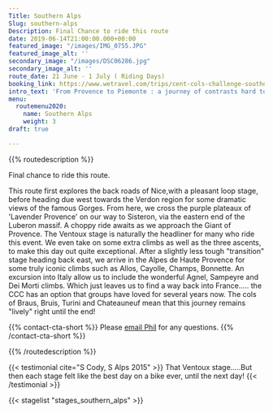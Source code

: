 ```yaml
---
Title: Southern Alps
Slug: southern-alps
Description: Final Chance to ride this route
date: 2019-06-14T21:00:00.000+00:00
featured_image: "/images/IMG_0755.JPG"
featured_image_alt: ''
secondary_image: "/images/DSC06286.jpg"
secondary_image_alt: ''
route_date: 21 June - 1 July ( Riding Days)
booking_link: https://www.wetravel.com/trips/cent-cols-challenge-southern-alps-2020-phil-deeker-carros-france-49976364
intro_text: 'From Provence to Piemonte : a journey of contrasts hard to beat.'
menu:
  routemenu2020:
    name: Southern Alps
    weight: 3
draft: true

---
```

{{% routedescription %}}

Final chance to ride this route.

This route first explores the back roads of Nice,with a pleasant loop stage, before heading due west towards the Verdon region for some dramatic views of the famous Gorges. From here, we cross the purple plateaux of 'Lavender Provence' on our way to Sisteron, via the eastern end of the Luberon massif. A choppy ride awaits as we approach the Giant of Provence. The Ventoux stage is naturally the headliner for many who ride this event. We even take on some extra climbs as well as the three ascents, to make this day out quite exceptional. After a slightly less tough "transition" stage heading back east, we arrive in the Alpes de Haute Provence for some truly iconic climbs such as Allos, Cayolle, Champs, Bonnette. An excursion into Italy allow us to include the wonderful Agnel, Sampeyre and Dei Morti climbs. Which just leaves us to find a way back into France..... the CCC has an option that groups have loved for several years now. The cols of Braus, Bruis, Turini and Chateauneuf mean that this journey remains "lively" right until the end!

{{% contact-cta-short %}}
Please <a class="white dim" href="mailto:mailto:info@centcolschallenge.com">email Phil</a> for any questions.
{{% /contact-cta-short %}}

{{% /routedescription %}}

{{< testimonial cite="S Cody, S Alps 2015" >}}
That Ventoux stage…..But then each stage felt like the best day on a bike ever, until the next day!
{{< /testimonial >}}

{{< stagelist "stages_southern_alps" >}}
